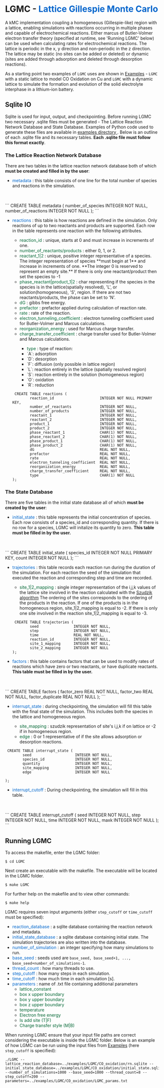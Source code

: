 # LGMC - <span style="color: #0066CC"> Lattice Gillespie Monte Carlo </span>

A kMC implementation coupling a homogeneous (Gillespie-like) region with a lattice, enabling simulations with reactions occurring in multiple phases and capable of electrochemical reactions. Either marcus of Butler-Volmer electron transfer theory (specified at runtime, see 'Running LGMC' below) can be used when calculating rates for electrochemical reactions. The lattice is periodic in the x, y direction and non-periodic in the z direction. The lattice may be static (no sites can be added or deleted) or dynamic (sites are added through adsorption and deleted through desorption reactions).

As a starting point two examples of `LGMC` uses are shown in [Examples](./Examples.html) - `LGMC` with a static lattice to model CO Oxidation on Cu and `LGMC` with a dynamic lattice to simulate the formation and evolution of the solid electrolyte interphase in a lithium-ion battery.

## Sqlite IO  

Sqlite is used for input, output, and checkpointing. Before running LGMC two necessary .sqlite files must be generated - The Lattice Reaction Network Database and State Database. Examples of Python code used to generate these files are available in <a href="{{ site.github.repository_url }}"> examples directory </a>. Below is an outline of each .sqlite file and its necessary tables. **Each .sqlite file must follow this format exactly**. 

### The Lattice Reaction Network Database 

There are two tables in the lattice reaction network database both of which **must be created and filled in by the user**:
- <span style="color:#0066CC"> metadata </span> : this table consists of one line for the total number of species and reactions in the simulation.
<br>
<br>
```
CREATE TABLE metadata (
    number_of_species   INTEGER NOT NULL,
    number_of_reactions INTEGER NOT NULL
);
```
<ul>
<li>
<span style="color:#0066CC"> reactions </span>: this table is how reactions are defined in the simulation. Only reactions of up to two reactants and products are supported. Each row in the table represents one reaction with the following attributes. </li>
    <ul>
    <li> <span style="color:#006633"> reaction_id </span>: unique, starts at 0 and must increase in increments of one. </li>
    <li> <span style="color:#006633"> number_of_reactants/products </span>: either 0, 1, or 2. </li>
    <li> <span style="color:#006633"> reactant_1&#124;2 </span>: unique, positive integer representative of a species. The integer representation of species **must begin at 1** and increase in increments of one. **The integer 0 is reserved to represent an empty site.** If there is only one reactant/product then set the species to -1 </li>
    <li> <span style="color:#006633"> phase_reactant&#124;product_1&#124;2 </span>: char representing if the species in the species is in the lattice(spatially resolved), 'L', or solution(homogeneous), 'S', region. If there are not two reactants/products, the phase can be set to 'N'. </li>
    <li> <span style="color:#006633"> dG </span>: gibbs free energy. </li>
    <li> <span style="color:#006633"> prefactor </span>: prefactor applied during calculation of reaction rate. </li>
    <li> <span style="color:#006633"> rate </span>: rate of the reaction. </li>
    <li> <span style="color:#006633"> electron_tunneling_coefficient </span>: electron tunneling coefficient used for Butler-Volmer and Marcus calculations. </li>
    <li> <span style="color:#006633"> reorganization_energy </span>: used for Marcus charge transfer. </li>
    <li> <span style="color:#006633"> charge_transfer_coefficient </span>: charge transfer used for Butler-Volmer and Marcus calculations. </li>
    <ul>
    <li> <span style="color:#006633"> type </span>: type of reaction: </li>
        <li> `A`: adsorption </li>
        <li> `D`: desorption </li>
        <li> `F`: diffusion (only possible in lattice region) </li>
        <li> `L`: reaction entirely in the lattice (spatially resolved region) </li>
        <li> `S`: reaction entirely in the solution (homogeneous region) </li>
        <li> `O`: oxidation </li>
        <li> `R`: reduction </li>
    </ul> </ul>

<pre><code> CREATE TABLE reactions (
        reaction_id                     INTEGER NOT NULL PRIMARY KEY,
        number_of_reactants             INTEGER NOT NULL,
        number_of_products              INTEGER NOT NULL,
        reactant_1                      INTEGER NOT NULL,
        reactant_2                      INTEGER NOT NULL,
        product_1                       INTEGER NOT NULL,
        product_2                       INTEGER NOT NULL,
        phase_reactant_1                CHAR(1) NOT NULL,
        phase_reactant_2                CHAR(1) NOT NULL,
        phase_product_1                 CHAR(1) NOT NULL,
        phase_product_2                 CHAR(1) NOT NULL,
        dG                              REAL NOT NULL,
        prefactor                       REAL NOT NULL,
        rate                            REAL NOT NULL,
        electron_tunneling_coefficient  REAL NOT NULL,
        reorganization_energy           REAL NOT NULL,
        charge_transfer_coefficient     REAL NOT NULL,
        type                            CHAR(1) NOT NULL
);
</code></pre>
</ul> 

### The State Database 
There are five tables in the initial state database all of which **must be created by the user**: 

- <span style="color:#0066CC"> initial_state </span>: this table represents the initial concentration of species. Each row consists of a species_id and corresponding quantity. If there is no row for a species, LGMC will initalize its quantity to zero. **This table must be filled in by the user.**
<br>
<br>
```
CREATE TABLE initial_state (
        species_id             INTEGER NOT NULL PRIMARY KEY,
        count                  INTEGER NOT NULL
);
```

<ul>
<li> <span style="color:#0066CC"> trajectories </span>: this table records each reaction run during the duration of the simulation. For each reaction the seed of the simulation that executed the reaction and corresponding step and time are recorded. </li>
     <ul>
     <li> <span style="color:#006633"> site_1&#124;2_mapping </span>: single integer representation of the i,j,k values of the lattice site involved in the reaction calculated with the  <a href="./szudzik.md">Szudzik algorithm</a> The ordering of the sites corresponds to the ordering of the products in the reaction. If one of the products is in the homogeneous region, site_1&#124;2_mapping is equal to -2. If there is only one site involved in the reaction site_1&#124;2_mapping is equal to -3. 
     </li>
     </ul>
<pre><code> CREATE TABLE trajectories (
        seed                INTEGER NOT NULL,
        step                INTEGER NOT NULL,
        time                REAL NOT NULL,
        reaction_id         INTEGER NOT NULL,
        site_1_mapping      INTEGER NOT NULL,
        site_2_mapping      INTEGER NOT NULL
);
</code></pre>
</ul>

- <span style="color:#0066CC"> factors </span>: this table contains factors that can be used to modify rates of reactions which have zero or two reactants, or have duplicate reactants. **This table must be filled in by the user.**
<br>
<br>
```
CREATE TABLE factors (
        factor_zero      REAL NOT NULL,
        factor_two       REAL NOT NULL,
        factor_duplicate REAL NOT NULL
);
```

<ul>
<li> <span style="color:#0066CC"> interrupt_state </span>: during checkpointing, the simulation will fill this table with the final state of the simulation. This includes both the species in the lattice and homogeneous region. </li>
    <ul>
    <li> <span style="color:#006633"> site_mapping </span>: szudzik representation of site's i,j,k if on lattice or -2 if in homogeneous region. </li>
    <li> <span style="color:#006633"> edge </span>: 0 or 1 representative of if the site allows adsorption or desorption reactions. </li>
</ul> </ul>

<pre><code> CREATE TABLE interrupt_state (
        seed                    INTEGER NOT NULL,
        species_id              INTEGER NOT NULL,
        quantity                INTEGER NOT NULL,
        site_mapping            INTEGER NOT NULL,
        edge                    INTEGER NOT NULL
        
);
</code></pre>
</ul>

- <span style="color:#0066CC"> interrupt_cutoff </span>: During checkpointing, the simulation will fill in this table.
<br>
<br>
```
CREATE TABLE interrupt_cutoff (
        seed                    INTEGER NOT NULL,
        step                    INTEGER NOT NULL,
        time                    INTEGER NOT NULL,
        maxk                    INTEGER NOT NULL
);
```

## Running LGMC
To access the makefile, enter the LGMC folder:

```
$ cd LGMC
```

Next create an executable with the makefile. The executable will be located in the LGMC folder.

```
$ make LGMC
```

For further help on the makefile and to view other commands:

```
$ make help
```

LGMC requires seven input arguments (either `step_cutoff` or `time_cutoff` must be specified): 

- <span style="color:#0066CC"> reaction_database </span>: a sqlite database containing the reaction network and metadata.
- <span style="color:#0066CC"> initial_state_database </span>: a sqlite database containing initial state. The simulation trajectories are also written into the database.
-  <span style="color:#0066CC">number_of_simulation </span>: an integer specifying how many simulations to run.
-  <span style="color:#0066CC">base_seed </span>: seeds used are `base_seed, base_seed+1, ..., base_seed+number_of_simulations-1`.
- <span style="color:#0066CC"> thread_count </span>: how many threads to use.
- <span style="color:#0066CC"> step_cutoff </span>: how many steps in each simulation.
- <span style="color:#0066CC"> time_cutoff </span>: how much time in each simulation [s].
- <span style="color:#0066CC"> parameters </span>: name of .txt file containing additional parameters
    - <span style="color:#006633"> lattice_constant </span>
    - <span style="color:#006633"> box x upper boundary </span>
    - <span style="color:#006633"> box y upper boundary </span>
    - <span style="color:#006633"> box z upper boundary </span>
    - <span style="color:#006633"> temperature </span>
    - <span style="color:#006633"> Electron free energy </span>
    - <span style="color:#006633"> Is add site (T\|F) </span>
    - <span style="color:#006633"> Charge transfer style (M\|B) </span>

When running LGMC ensure that your input file paths are correct considering the executable is inside the LGMC folder. Below is an example of how LGMC can be run using the input files from [Examples](./Examples.html) (here `step_cutoff` is specified):

```
./LGMC --lattice_reaction_database=../examples/LGMC/CO_oxidation/rn.sqlite --initial_state_database=../examples/LGMC/CO_oxidation/initial_state.sqlite --number_of_simulations=1000 --base_seed=1000 --thread_count=8 --step_cutoff=200 --parameters=../examples/LGMC/CO_oxidation/LGMC_params.txt
```